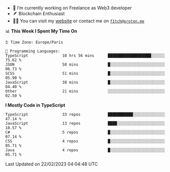 - 🔭 I’m currently working on Freelance as Web3 developer
- 🪶 Blockchain Enthusiast
- 👨‍💻 You can visit my [website](https://f1tch.xyz) or contact me on [`f1tch@proton.me`](mailto:f1tch@proton.me)

<!--START_SECTION:waka-->
📊 **This Week I Spent My Time On** 

```text
⌚︎ Time Zone: Europe/Paris

💬 Programming Languages: 
TypeScript               10 hrs 56 mins      ███████████████████░░░░░░   75.62 % 
JSON                     58 mins             █░░░░░░░░░░░░░░░░░░░░░░░░   06.73 % 
SCSS                     51 mins             █░░░░░░░░░░░░░░░░░░░░░░░░   05.90 % 
JavaScript               38 mins             █░░░░░░░░░░░░░░░░░░░░░░░░   04.40 % 
Other                    21 mins             ░░░░░░░░░░░░░░░░░░░░░░░░░   02.50 % 

```

**I Mostly Code in TypeScript** 

```text
TypeScript               33 repos            ███████████░░░░░░░░░░░░░░   47.14 % 
JavaScript               13 repos            ████░░░░░░░░░░░░░░░░░░░░░   18.57 % 
C#                       5 repos             █░░░░░░░░░░░░░░░░░░░░░░░░   07.14 % 
CSS                      4 repos             █░░░░░░░░░░░░░░░░░░░░░░░░   05.71 % 
Java                     4 repos             █░░░░░░░░░░░░░░░░░░░░░░░░   05.71 % 

```



 Last Updated on 22/02/2023 04:04:48 UTC
<!--END_SECTION:waka-->
